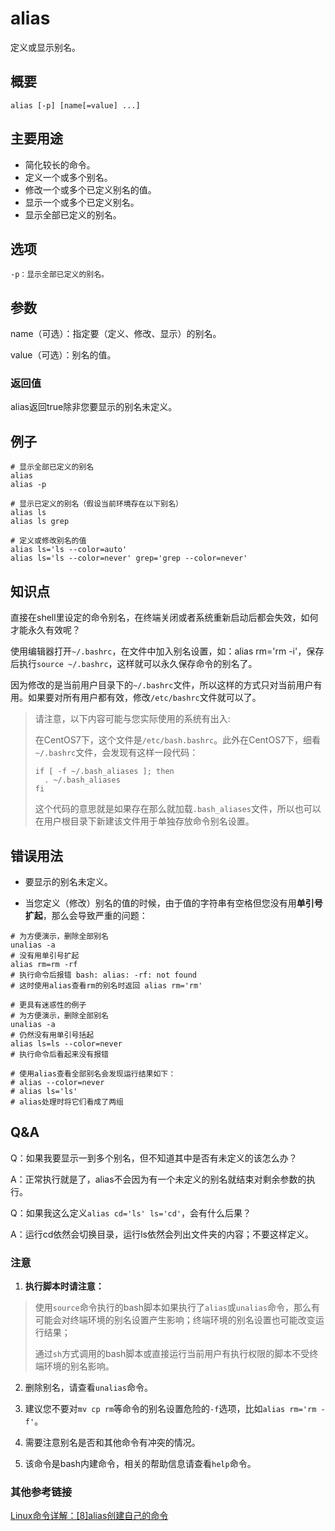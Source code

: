 alias
===

定义或显示别名。

## 概要

```shell
alias [-p] [name[=value] ...]
```

## 主要用途

- 简化较长的命令。
- 定义一个或多个别名。
- 修改一个或多个已定义别名的值。
- 显示一个或多个已定义别名。
- 显示全部已定义的别名。

## 选项

```shell
-p：显示全部已定义的别名。
```

## 参数

name（可选）：指定要（定义、修改、显示）的别名。

value（可选）：别名的值。

### 返回值

alias返回true除非您要显示的别名未定义。

## 例子

```shell
# 显示全部已定义的别名
alias
alias -p

# 显示已定义的别名（假设当前环境存在以下别名）
alias ls
alias ls grep

# 定义或修改别名的值
alias ls='ls --color=auto'
alias ls='ls --color=never' grep='grep --color=never'
```

## 知识点

直接在shell里设定的命令别名，在终端关闭或者系统重新启动后都会失效，如何才能永久有效呢？

使用编辑器打开`~/.bashrc`，在文件中加入别名设置，如：alias rm='rm -i'，保存后执行`source ~/.bashrc`，这样就可以永久保存命令的别名了。

因为修改的是当前用户目录下的`~/.bashrc`文件，所以这样的方式只对当前用户有用。如果要对所有用户都有效，修改`/etc/bashrc`文件就可以了。

> 请注意，以下内容可能与您实际使用的系统有出入:
>
> 在CentOS7下，这个文件是`/etc/bash.bashrc`。此外在CentOS7下，细看`~/.bashrc`文件，会发现有这样一段代码：
>
> ```shell
> if [ -f ~/.bash_aliases ]; then
>   . ~/.bash_aliases
> fi
> ```
>
> 这个代码的意思就是如果存在那么就加载`.bash_aliases`文件，所以也可以在用户根目录下新建该文件用于单独存放命令别名设置。


## 错误用法

- 要显示的别名未定义。

- 当您定义（修改）别名的值的时候，由于值的字符串有空格但您没有用**单引号扩起**，那么会导致严重的问题：

```shell
# 为方便演示，删除全部别名
unalias -a
# 没有用单引号扩起
alias rm=rm -rf
# 执行命令后报错 bash: alias: -rf: not found
# 这时使用alias查看rm的别名时返回 alias rm='rm'
```

```shell
# 更具有迷惑性的例子
# 为方便演示，删除全部别名
unalias -a
# 仍然没有用单引号括起
alias ls=ls --color=never
# 执行命令后看起来没有报错

# 使用alias查看全部别名会发现运行结果如下：
# alias --color=never
# alias ls='ls'
# alias处理时将它们看成了两组
```

## Q&A

Q：如果我要显示一到多个别名，但不知道其中是否有未定义的该怎么办？

A：正常执行就是了，alias不会因为有一个未定义的别名就结束对剩余参数的执行。

Q：如果我这么定义`alias cd='ls' ls='cd'`，会有什么后果？

A：运行cd依然会切换目录，运行ls依然会列出文件夹的内容；不要这样定义。


### 注意

1. **执行脚本时请注意：**

> 使用`source`命令执行的bash脚本如果执行了`alias`或`unalias`命令，那么有可能会对终端环境的别名设置产生影响；终端环境的别名设置也可能改变运行结果；
>
> 通过`sh`方式调用的bash脚本或直接运行当前用户有执行权限的脚本不受终端环境的别名影响。

2. 删除别名，请查看`unalias`命令。

2. 建议您不要对`mv cp rm`等命令的别名设置危险的`-f`选项，比如`alias rm='rm -f'`。

3. 需要注意别名是否和其他命令有冲突的情况。

4. 该命令是bash内建命令，相关的帮助信息请查看`help`命令。

### 其他参考链接

[Linux命令详解：\[8\]alias创建自己的命令](https://jingyan.baidu.com/article/ac6a9a5e6738422b653eac01.html)

